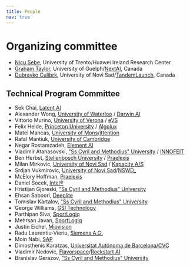 ```yaml
---
title: People
nav: true
---
```


# Organizing committee

* [Nicu Sebe](http://disi.unitn.it/~sebe/), University of Trento/Huawei Ireland
Research Center
* [Graham Taylor](https://www.gwtaylor.ca/), University of Guelph/[NextAI](https://www.nextcanada.com/next-ai), Canada
* [Dubravko Culibrk](http://dculibrk.github.io), University of Novi Sad/[TandemLaunch](http://www.tandemlaunch.com/), Canada

## Technical Program Committee

* Sek Chai, [Latent AI](https://www.latentai.com)
* Alexander	Wong, [University of Waterloo](https://uwaterloo.ca/systems-design-engineering/profile/a28wong) / [Darwin AI](https://darwinai.ca/research.html)
* Vittorio Murino, [University of Verona](http://profs.sci.univr.it/~swan/) / [eVS](http://www.embeddedvisionsystems.it/)
* Felix	Heide, [Princeton University](http://www.cs.princeton.edu/~fheide/) / [Algolux](https://algolux.com/)
* Matei	Mancas,	[University of Mons](http://tcts.fpms.ac.be/~mancas/)/[ittention](http://www.ittention.com/en/)
* Rafal Mantiuk, [University of Cambridge](https://www.cl.cam.ac.uk/~rkm38/)
* Negar	Rostamzadeh, [Element AI](https://www.elementai.com/)
* Vladimir Atanasovski, ["Ss Cyril and Methodius" University](http://en.feit.ukim.edu.mk/faculty/academic-staff/vladimir-atanasovski) / [INNOFEIT](http://inno.feit.ukim.edu.mk/)
* Ben Herbst, [Stellenbosch University](http://appliedmaths.sun.ac.za/~herbst/) / [Praelexis](http://praelexis.com/)
* Milan	Mirkovic, [University of Novi Sad](http://www.uns.ac.rs/index.php/en/) / [Kapacity A/S](www.kapacity.dk)
* Srdjan Vukmirovic, [University of Novi Sad](http://www.uns.ac.rs/index.php/en/)/[NSWD_](https://nswebdevelopment.com/)
* McElory Hoffman, [Praelexis](http://praelexis.com/)
* Daniel Socek, [Intel®](http://socek.net)
* Hristijan	Gjoreski, ["Ss Cyril and Methodius" University](https://dis.ijs.si/hristijan/)
* Ehsan Saboori, [Deeplite](https://www.deeplite.ai/)
* Tomislav Kartalov, ["Ss Cyril and Methodius" University](http://en.feit.ukim.edu.mk/faculty/academic-staff/tomislav-kartalov)
* George Williams, [GSI Technology](https://www.linkedin.com/in/george-williams-8130902/)
* Parthipan	Siva, [SportLogiq](https://sportlogiq.com/en/)
* Mehrsan Javan, [SportLogiq](https://sportlogiq.com/en/)
* Justin	Eichel, [Miovision](https://miovision.com/)
* Radu	Laurentiu-Vieriu, [Siemens A.G.](https://www.linkedin.com/in/radu-laurentiu-vieriu-9290a967/)
* Moin	Nabi, [SAP](https://moinnabi.github.io/)
* Dimosthenis Karatzas, [Universitat Autónoma de Barcelona/CVC](http://www.cvc.uab.es/~dimos/)
* Vladimir Nedovic, [Flavorspace](http://flavourspace.com/)/[Rockstart AI](https://www.rockstart.com/emerging-tech/ai/)
* Branislav Gerazov, ["Ss Cyril and Methodius" University](http://en.feit.ukim.edu.mk/faculty/academic-staff/branislav-gerazov)


